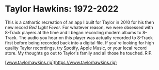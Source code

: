# Taylor Hawkins: 1972-2022

This is a cathartic recreation of an app I built for Taylor in 2010 for his then new record *Red Light Fever*. For whatever reason, we were obsessed with 8-Track players at the time and I began recording modern albums to 8-Track. The audio you hear on this player was actually recorded to 8-Track first before being recorded back into a digital file.  If you're looking for high quality Taylor recordings, try Spotify, Apple Music, or your local record store. My thoughts go out to Taylor's family and all those he touched. RIP.

[www.taylorhawkins.rip](https://www.taylorhawkins.rip)
